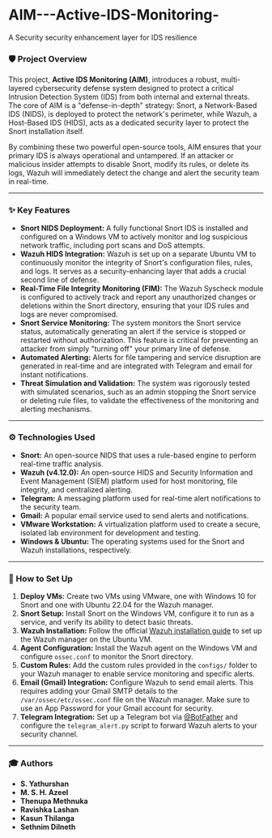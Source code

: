 # AIM---Active-IDS-Monitoring-
A Security security enhancement layer for IDS resilience

### 🛡️ Project Overview

This project, **Active IDS Monitoring (AIM)**, introduces a robust, multi-layered cybersecurity defense system designed to protect a critical Intrusion Detection System (IDS) from both internal and external threats. The core of AIM is a "defense-in-depth" strategy: Snort, a Network-Based IDS (NIDS), is deployed to protect the network's perimeter, while Wazuh, a Host-Based IDS (HIDS), acts as a dedicated security layer to protect the Snort installation itself.

By combining these two powerful open-source tools, AIM ensures that your primary IDS is always operational and untampered. If an attacker or malicious insider attempts to disable Snort, modify its rules, or delete its logs, Wazuh will immediately detect the change and alert the security team in real-time.

---

### ✨ Key Features

* **Snort NIDS Deployment:** A fully functional Snort IDS is installed and configured on a Windows VM to actively monitor and log suspicious network traffic, including port scans and DoS attempts.
* **Wazuh HIDS Integration:** Wazuh is set up on a separate Ubuntu VM to continuously monitor the integrity of Snort's configuration files, rules, and logs. It serves as a security-enhancing layer that adds a crucial second line of defense.
* **Real-Time File Integrity Monitoring (FIM):** The Wazuh Syscheck module is configured to actively track and report any unauthorized changes or deletions within the Snort directory, ensuring that your IDS rules and logs are never compromised.
* **Snort Service Monitoring:** The system monitors the Snort service status, automatically generating an alert if the service is stopped or restarted without authorization. This feature is critical for preventing an attacker from simply "turning off" your primary line of defense.
* **Automated Alerting:** Alerts for file tampering and service disruption are generated in real-time and are integrated with Telegram and email for instant notifications.
* **Threat Simulation and Validation:** The system was rigorously tested with simulated scenarios, such as an admin stopping the Snort service or deleting rule files, to validate the effectiveness of the monitoring and alerting mechanisms.

---

### ⚙️ Technologies Used

* **Snort:** An open-source NIDS that uses a rule-based engine to perform real-time traffic analysis.
* **Wazuh (v4.12.0):** An open-source HIDS and Security Information and Event Management (SIEM) platform used for host monitoring, file integrity, and centralized alerting.
* **Telegram:** A messaging platform used for real-time alert notifications to the security team.
* **Gmail:** A popular email service used to send alerts and notifications.
* **VMware Workstation:** A virtualization platform used to create a secure, isolated lab environment for development and testing.
* **Windows & Ubuntu:** The operating systems used for the Snort and Wazuh installations, respectively.

---

### 🚀 How to Set Up

1.  **Deploy VMs:** Create two VMs using VMware, one with Windows 10 for Snort and one with Ubuntu 22.04 for the Wazuh manager.
2.  **Snort Setup:** Install Snort on the Windows VM, configure it to run as a service, and verify its ability to detect basic threats.
3.  **Wazuh Installation:** Follow the official [Wazuh installation guide](https://documentation.wazuh.com/) to set up the Wazuh manager on the Ubuntu VM.
4.  **Agent Configuration:** Install the Wazuh agent on the Windows VM and configure `ossec.conf` to monitor the Snort directory.
5.  **Custom Rules:** Add the custom rules provided in the `configs/` folder to your Wazuh manager to enable service monitoring and specific alerts.
6.  **Email (Gmail) Integration:** Configure Wazuh to send email alerts. This requires adding your Gmail SMTP details to the `/var/ossec/etc/ossec.conf` file on the Wazuh manager. Make sure to use an App Password for your Gmail account for security.
7.  **Telegram Integration:** Set up a Telegram bot via [@BotFather](https://t.me/botfather) and configure the `telegram_alert.py` script to forward Wazuh alerts to your security channel.

---

### 🎓 Authors

* **S. Yathurshan**
* **M. S. H. Azeel**
* **Thenupa Methnuka**
* **Ravishka Lashan**
* **Kasun Thilanga**
* **Sethnim Dilneth**
